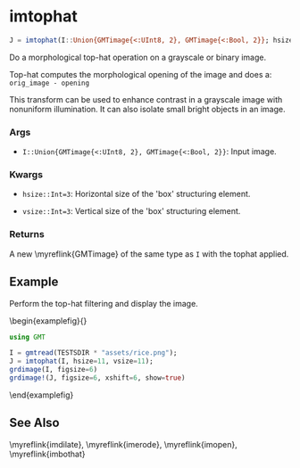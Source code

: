 # imtophat

```julia
J = imtophat(I::Union{GMTimage{<:UInt8, 2}, GMTimage{<:Bool, 2}}; hsize=3, vsize=3)::GMTimage
```

Do a morphological top-hat operation on a grayscale or binary image.

Top-hat computes the morphological opening of the image and does a: `orig_image - opening`

This transform can be used to enhance contrast in a grayscale image with nonuniform
illumination. It can also isolate small bright objects in an image.

### Args
- `I::Union{GMTimage{<:UInt8, 2}, GMTimage{<:Bool, 2}}`: Input image.

### Kwargs
- `hsize::Int=3`: Horizontal size of the 'box' structuring element.

- `vsize::Int=3`: Vertical size of the 'box' structuring element.

### Returns
A new \myreflink{GMTimage} of the same type as `I` with the tophat applied.

Example
-------

Perform the top-hat filtering and display the image.

\begin{examplefig}{}
```julia
using GMT

I = gmtread(TESTSDIR * "assets/rice.png");
J = imtophat(I, hsize=11, vsize=11);
grdimage(I, figsize=6)
grdimage!(J, figsize=6, xshift=6, show=true)
```
\end{examplefig}


See Also
--------

\myreflink{imdilate}, \myreflink{imerode}, \myreflink{imopen}, \myreflink{imbothat}
